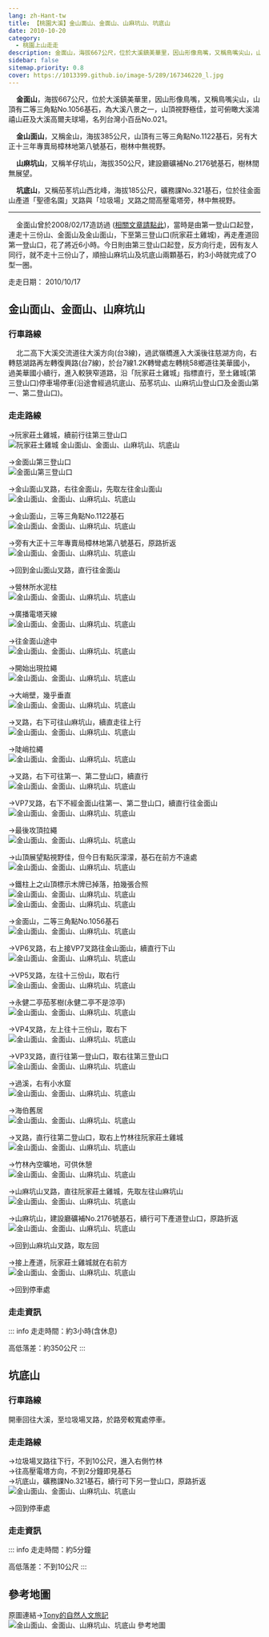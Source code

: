 ```yaml
---
lang: zh-Hant-tw
title: 【桃園大溪】金山面山、金面山、山麻坑山、坑底山
date: 2010-10-20
category: 
  - 桃園上山走走
description: 金面山，海拔667公尺，位於大溪鎮美華里，因山形像鳥嘴，又稱鳥嘴尖山，山頂有二等三角點，為大溪八景之一，山頂視野極佳，並可俯瞰大溪鴻禧山莊及大溪高爾夫球場，名列台灣小百岳No.021。金山面山，又稱金山，海拔385公尺，山頂有三等三角點，另有大正十三年專賣局樟林地第八號基石，樹林中無視野。
sidebar: false
sitemap.priority: 0.8
cover: https://1013399.github.io/image-5/289/167346220_l.jpg
---
```


    **金面山**，海拔667公尺，位於大溪鎮美華里，因山形像鳥嘴，又稱鳥嘴尖山，山頂有二等三角點No.1056基石，為大溪八景之一，山頂視野極佳，並可俯瞰大溪鴻禧山莊及大溪高爾夫球場，名列台灣小百岳No.021。  

    **金山面山**，又稱金山，海拔385公尺，山頂有三等三角點No.1122基石，另有大正十三年專賣局樟林地第八號基石，樹林中無視野。  

<!-- more -->

    **山麻坑山**，又稱羊仔坑山，海拔350公尺，建設廳礦補No.2176號基石，樹林間無展望。  

    **坑底山**，又稱茄苳坑山西北峰，海拔185公尺，礦務課No.321基石，位於往金面山產道「聖德名園」叉路與「垃圾場」叉路之間高壓電塔旁，林中無視野。  

----

    金面山曾於2008/02/17造訪過 ([相關文章請點此](/posts/post-400-2008-02-18.html))，當時是由第一登山口起登，連走十三份山、金面山及金山面山，下至第三登山口(阮家莊土雞城)，再走產道回第一登山口，花了將近6小時。今日則由第三登山口起登，反方向行走，因有友人同行，就不走十三份山了，順撿山麻坑山及坑底山兩顆基石，約3小時就完成了O型一圈。

走走日期： 2010/10/17

## 金山面山、金面山、山麻坑山

### 行車路線
    北二高下大溪交流道往大溪方向(台3線)，過武嶺橋進入大溪後往慈湖方向，右轉慈湖路再左轉復興路(台7線)，於台7線1.2K轉彎處左轉桃58鄉道往美華國小，過美華國小續行，進入較狹窄道路，沿「阮家莊土雞城」指標直行，至土雞城(第三登山口)停車場停車(沿途會經過坑底山、茄苳坑山、山麻坑山登山口及金面山第一、第二登山口)。

### 走走路線
→阮家莊土雞城，續前行往第三登山口  
![阮家莊土雞城 金山面山、金面山、山麻坑山、坑底山](https://1013399.github.io/image-5/289/167346105_l.jpg)

→金面山第三登山口  
![金面山第三登山口](https://1013399.github.io/image-5/289/167346114_l.jpg)

→金山面山叉路，右往金面山，先取左往金山面山  
![金山面山、金面山、山麻坑山、坑底山](https://1013399.github.io/image-5/289/167346127_l.jpg)

→金山面山，三等三角點No.1122基石  
![金山面山、金面山、山麻坑山、坑底山](https://1013399.github.io/image-5/289/167346142_l.jpg)

→旁有大正十三年專賣局樟林地第八號基石，原路折返  
![金山面山、金面山、山麻坑山、坑底山](https://1013399.github.io/image-5/289/167346157_l.jpg)

→回到金山面山叉路，直行往金面山  
  
→營林所水泥柱  
![金山面山、金面山、山麻坑山、坑底山](https://1013399.github.io/image-5/289/167346169_l.jpg)

→廣播電塔天線  
![金山面山、金面山、山麻坑山、坑底山](https://1013399.github.io/image-5/289/167346178_l.jpg)

→往金面山途中  
![金山面山、金面山、山麻坑山、坑底山](https://1013399.github.io/image-5/289/167346185_l.jpg)

→開始出現拉繩  
![金山面山、金面山、山麻坑山、坑底山](https://1013399.github.io/image-5/289/167346191_l.jpg)

→大峭壁，幾乎垂直  
![金山面山、金面山、山麻坑山、坑底山](https://1013399.github.io/image-5/289/167346198_l.jpg)

→叉路，右下可往山麻坑山，續直走往上行  
![金山面山、金面山、山麻坑山、坑底山](https://1013399.github.io/image-5/289/167346201_l.jpg)

→陡峭拉繩  
![金山面山、金面山、山麻坑山、坑底山](https://1013399.github.io/image-5/289/167346204_l.jpg)

→叉路，右下可往第一、第二登山口，續直行  
![金山面山、金面山、山麻坑山、坑底山](https://1013399.github.io/image-5/289/167346209_l.jpg)

→VP7叉路，右下不經金面山往第一、第二登山口，續直行往金面山  
![金山面山、金面山、山麻坑山、坑底山](https://1013399.github.io/image-5/289/167346210_l.jpg)

→最後攻頂拉繩  
![金山面山、金面山、山麻坑山、坑底山](https://1013399.github.io/image-5/289/167346215_l.jpg)

→山頂展望點視野佳，但今日有點灰濛濛，基石在前方不遠處  
![金山面山、金面山、山麻坑山、坑底山](https://1013399.github.io/image-5/289/167346220_l.jpg)

→鐵柱上之山頂標示木牌已掉落，拍幾張合照  
![金山面山、金面山、山麻坑山、坑底山](https://1013399.github.io/image-5/289/167346227_l.jpg)  
![金山面山、金面山、山麻坑山、坑底山](https://1013399.github.io/image-5/289/167529700_l.jpg)

→金面山，二等三角點No.1056基石  
![金山面山、金面山、山麻坑山、坑底山](https://1013399.github.io/image-5/289/167346233_l.jpg)

→VP6叉路，右上接VP7叉路往金山面山，續直行下山  
![金山面山、金面山、山麻坑山、坑底山](https://1013399.github.io/image-5/289/167346240_l.jpg)

→VP5叉路，左往十三份山，取右行  
![金山面山、金面山、山麻坑山、坑底山](https://1013399.github.io/image-5/289/167346244_l.jpg)

→永健二亭茄苳樹(永健二亭不是涼亭)  
![金山面山、金面山、山麻坑山、坑底山](https://1013399.github.io/image-5/289/167346251_l.jpg)

→VP4叉路，左上往十三份山，取右下  
![金山面山、金面山、山麻坑山、坑底山](https://1013399.github.io/image-5/289/167346263_l.jpg)

→VP3叉路，直行往第一登山口，取右往第三登山口  
![金山面山、金面山、山麻坑山、坑底山](https://1013399.github.io/image-5/289/167346265_l.jpg)

→過溪，右有小水窟  
![金山面山、金面山、山麻坑山、坑底山](https://1013399.github.io/image-5/289/167346268_l.jpg)

→海伯舊居  
![金山面山、金面山、山麻坑山、坑底山](https://1013399.github.io/image-5/289/167346271_l.jpg)

→叉路，直行往第二登山口，取右上竹林往阮家莊土雞城  
![金山面山、金面山、山麻坑山、坑底山](https://1013399.github.io/image-5/289/167346274_l.jpg)

→竹林內空曠地，可供休憩  
![金山面山、金面山、山麻坑山、坑底山](https://1013399.github.io/image-5/289/167346276_l.jpg)

→山麻坑山叉路，直往阮家莊土雞城，先取左往山麻坑山  
![金山面山、金面山、山麻坑山、坑底山](https://1013399.github.io/image-5/289/167346279_l.jpg)

→山麻坑山，建設廳礦補No.2176號基石，續行可下產道登山口，原路折返  
![金山面山、金面山、山麻坑山、坑底山](https://1013399.github.io/image-5/289/167346284_l.jpg)

→回到山麻坑山叉路，取左回  
  
→接上產道，阮家莊土雞城就在右前方  
![金山面山、金面山、山麻坑山、坑底山](https://1013399.github.io/image-5/289/167346288_l.jpg)

→回到停車處

### 走走資訊
::: info
走走時間：約3小時(含休息)

高低落差：約350公尺
:::

## 坑底山

### 行車路線
開車回往大溪，至垃圾場叉路，於路旁較寬處停車。

### 走走路線
→垃圾場叉路往下行，不到10公尺，進入右側竹林  
→往高壓電塔方向，不到2分鐘即見基石  
→坑底山，礦務課No.321基石，續行可下另一登山口，原路折返  
![金山面山、金面山、山麻坑山、坑底山](https://1013399.github.io/image-5/289/167346093_l.jpg)

→回到停車處

### 走走資訊
::: info
走走時間：約5分鐘

高低落差：不到10公尺
:::

## 參考地圖
原圖連結→[Tony的自然人文旅記](http://www.tonyhuang39.com/tony0367.html)  
![金山面山、金面山、山麻坑山、坑底山 參考地圖](https://1013399.github.io/image-5/289/167346534_l.jpg)
